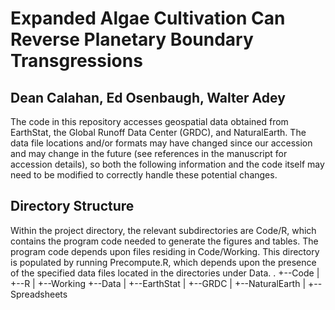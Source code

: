 # Expanded Algae Cultivation Can Reverse Planetary Boundary Transgressions
## Dean Calahan, Ed Osenbaugh, Walter Adey
The code in this repository accesses geospatial data obtained from EarthStat, the
Global Runoff Data Center (GRDC), and NaturalEarth. The data file locations and/or
formats may have changed since our accession and may change in the future (see references in
the manuscript for accession details), so both the following information and the
code itself may need to be modified to correctly handle these potential changes.
## Directory Structure
Within the project directory, the relevant subdirectories are Code/R, which contains
the program code needed to generate the figures and tables. The program code depends
upon files residing in Code/Working. This directory is populated by running Precompute.R,
which depends upon the presence of the specified data files located in the
directories under Data.
.
+--Code
|   +--R
|   +--Working
+--Data
|   +--EarthStat
|   +--GRDC
|   +--NaturalEarth
|   +--Spreadsheets